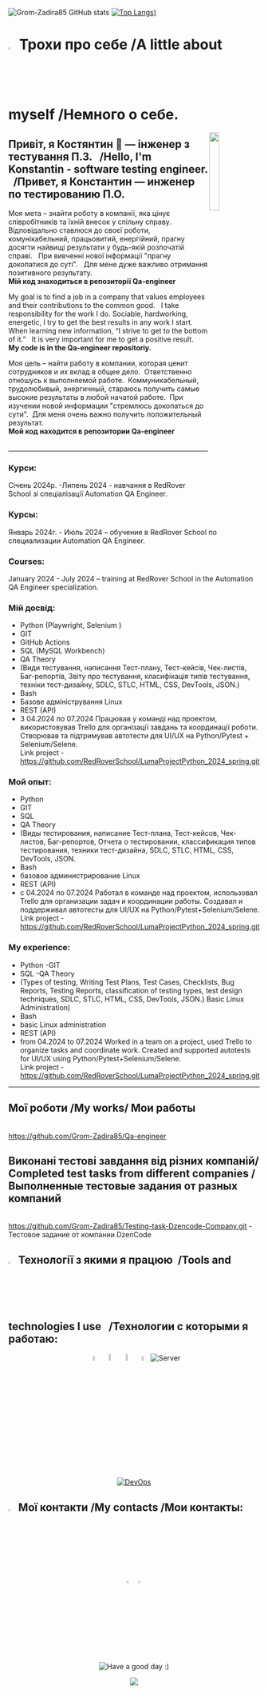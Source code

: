 ![Grom-Zadira85 GitHub stats](https://github-readme-stats.vercel.app/api?username=Grom-Zadira85&show_icons=true&theme=radical)
[![Top Langs](https://github-readme-stats.vercel.app/api/top-langs/?username=Grom-Zadira85&show_icons=true&theme=radical))](https://github.com/Grom-Zadira85/github-readme-stats)

# <img src="https://raw.githubusercontent.com/Grom-Zadira85/Qa-engeneer/97b03bbac55e3b27189340c54081b032e64f9367/img/chat.png" width="3%"/> Трохи про себе /A little about myself /Немного о себе.

<img align="right" width="20%" src="https://raw.githubusercontent.com/Grom-Zadira85/Qa-engeneer/97b03bbac55e3b27189340c54081b032e64f9367/img/kak-stat-testirovshchikom-po_mini.png"> 

## Привіт, я Костянтин 👋 — інженер з тестування П.З. &nbsp; /Hello, I'm Konstantin - software testing engineer. &nbsp; /Привет, я Константин  — инженер по тестированию П.О.


<p align="left">
Моя мета – знайти роботу в компанії, яка цінує співробітників та їхній внесок у спільну справу.&nbsp;
Відповідально ставлюся до своєї роботи, комунікабельний, працьовитий, енергійний, прагну досягти найвищі 
результати у будь-якій розпочатій справі. &nbsp; При вивченні нової інформації "прагну докопатися до суті". &nbsp;
Для мене дуже важливо отримання позитивного результату.
<br><b> Мій код знаходиться в репозиторії Qa-engineer </b></br>
</p>



<p align="left">
My goal is to find a job in a company that values ​​employees and their contributions to the common good. &nbsp;
I take responsibility for the work I do. Sociable, hardworking, energetic, I try to get the best results in any work I start. &nbsp;
When learning new information, “I strive to get to the bottom of it.” &nbsp; It is very important for me to get a positive result.&nbsp;
  <br><b> My code is in the Qa-engineer repositoriy.</b></br>




<p align="left">
Моя цель – найти работу в компании, которая ценит сотрудников и их вклад в общее дело.&nbsp;
Ответственно отношусь к выполняемой работе.&nbsp;
Коммуникабельный, трудолюбивый, энергичный, стараюсь получить самые высокие 
результаты в любой начатой работе.&nbsp;
При изучении новой информации "стремлюсь докопаться до сути".&nbsp;
Для меня очень важно получить положительный результат.&nbsp;
<br><b> Мой код находится в репозитории  Qa-engineer </b></br>
<br/>

---

### Курси:
Січень 2024р. -Липень 2024 - навчання в RedRover School зі спеціалізації Automation QA Engineer. 


### Курсы:
Январь 2024г. - Июль 2024 – обучение в RedRover School по специализации Automation QA Engineer.

### Courses:
January 2024 - July 2024 – training at RedRover School in the Automation QA Engineer specialization. 


### Мій досвід:
- Python (Playwright, Selenium )
- GIT
- GitHub Actions
- SQL (MySQL Workbench)
- QA Theory
- (Види тестування, написання Тест-плану, Тест-кейсів, Чек-листів, Баг-репортів, Звіту про тестування, класифікація типів тестування, техніки тест-дизайну, SDLC, STLC, HTML, CSS, DevTools, JSON.)
- Bash
- Базове адміністрування Linux
- REST (API)
- З 04.2024 по 07.2024
Працював у команді над проектом, використовував Trello для організації завдань та координації роботи.
Створював та підтримував автотести для UI/UX на Python/Pytest + Selenium/Selene.
<br> Link project -  https://github.com/RedRoverSchool/LumaProjectPython_2024_spring.git </br>


### Мой опыт:
- Python
- GIT
- SQL
- QA Theory
- (Виды тестирования, написание Тест-плана, Тест-кейсов, Чек-листов, Баг-репортов, Отчета о тестировании, классификация типов тестирования, техники тест-дизайна, SDLC, STLC, HTML, CSS, DevTools, JSON.
- Bash
- базовое администрирование Linux
- REST (API)
- с 04.2024 по 07.2024
Работал в команде над проектом, использовал Trello для организации задач и координации работы.
Создавал и поддерживал автотесты для UI/UX на Python/Pytest+Selenium/Selene.
<br> Link project - https://github.com/RedRoverSchool/LumaProjectPython_2024_spring.git </br>


### My experience:
- Python
-GIT
- SQL
-QA Theory
- (Types of testing, Writing Test Plans, Test Cases, Checklists, Bug Reports, Testing Reports, classification of testing types, test design techniques, SDLC, STLC, HTML, CSS, DevTools, JSON.)
Basic Linux Administration)
- Bash
- basic Linux administration
- REST (API)
- from 04.2024 to 07.2024
Worked in a team on a project, used Trello to organize tasks and coordinate work.
Created and supported autotests for UI/UX using Python/Pytest+Selenium/Selene.
<br> Link project - https://github.com/RedRoverSchool/LumaProjectPython_2024_spring.git </br>

---

## Мої роботи /My works/ Мои работы
<br>https://github.com/Grom-Zadira85/Qa-engineer</br>

## Виконані тестові завдання від різних компаній/ Completed test tasks from different companies /Выполненные тестовые задания от разных компаний
<br>https://github.com/Grom-Zadira85/Testing-task-Dzencode-Company.git  - Тестовое задание от компании DzenCode </br>


## <img src="https://raw.githubusercontent.com/Grom-Zadira85/Qa-engeneer/97b03bbac55e3b27189340c54081b032e64f9367/img/tools.png" title="Technology stack" width="3%"/> Технології з якими я працюю&nbsp; /Tools and technologies I use &nbsp; /Технологии с которыми я работаю:



<p align="center">
    <img title="REST API" src="https://raw.githubusercontent.com/Grom-Zadira85/Qa-engeneer/97b03bbac55e3b27189340c54081b032e64f9367/img/icons8-%D0%BD%D0%B0%D1%81%D1%82%D1%80%D0%BE%D0%B9%D0%BA%D0%B8-api-50%20(1).png" width="5%"/>  
    <img title="SQL" src="https://raw.githubusercontent.com/Grom-Zadira85/Qa-engeneer/8d8606f8446b98089e81a4146a4c83df86cf0fe0/img/icons8-mysql-48.png" width="6%"/> 
    <img title="Trello" src="https://raw.githubusercontent.com/Grom-Zadira85/Qa-engeneer/75369cfdb4e93c661089ffa06df6cbd52f82bfc7/img/icons8-trello-48.png" width="6%"/> 
    <img title="jira" src="https://raw.githubusercontent.com/Grom-Zadira85/Qa-engeneer/97b03bbac55e3b27189340c54081b032e64f9367/img/icons8-jira-48.png" width="5%"/> 
    <img src="https://skillicons.dev/icons?i=selenium,postman" alt="Server" /></a>

<p align="center">
  <a href="#"><img src="https://skillicons.dev/icons?i=py,github,git,githubactions,docker,pycharm,linux,bash" alt="DevOps" /></a>
</p>



## <img src="https://raw.githubusercontent.com/Grom-Zadira85/Qa-engeneer/97b03bbac55e3b27189340c54081b032e64f9367/img/contacts.png" title="Contacts" width="3%"/> Мої контакти /My contacts /Мои контакты:

<p align="center">
    <a href="https://t.me/Konstanta_nius"><img width="3%" title="Telegram" src="https://raw.githubusercontent.com/Grom-Zadira85/Qa-engeneer/97b03bbac55e3b27189340c54081b032e64f9367/img/icons8-%D1%82%D0%B5%D0%BB%D0%B5%D0%B3%D1%80%D0%B0%D0%BC-94.png" alt="Telegram"></a>&nbsp;
    <a href="https://www.linkedin.com/in/константин-курило/"><img width="3%" title="LinkedIn" src="https://raw.githubusercontent.com/Grom-Zadira85/Qa-engeneer/97b03bbac55e3b27189340c54081b032e64f9367/img/icons8-%D0%BB%D0%B8%D0%BD%D0%BA%D0%B5%D0%B4%D0%B8%D0%BD-48.png" alt="LinkedIn"></a>&nbsp;
</p>

<br/>

<p align="center">
    <img title="Have a good day :)" src="https://readme-typing-svg.herokuapp.com/?color=ba79ff&font=montserrat-medium&size=20&center=true&vCenter=true&lines=I+like+testing+|+%D0%A5%D0%BE%D1%80%D0%BE%D1%88%D0%B5%D0%B3%D0%BE+%D0%B4%D0%BD%D1%8F+:)">
</p>

<p align="center">
    <img src="https://raw.githubusercontent.com/Trilokia/Trilokia/379277808c61ef204768a61bbc5d25bc7798ccf1/bottom_header.svg">
</p>
